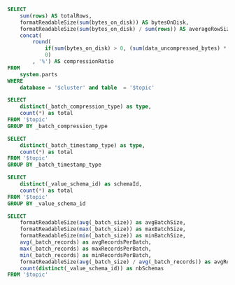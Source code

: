 ```sql table_info
SELECT
    sum(rows) AS totalRows,
    formatReadableSize(sum(bytes_on_disk)) AS bytesOnDisk,
    formatReadableSize(sum(bytes_on_disk) / sum(rows)) AS averageRowSize,
    concat(
        round(
            if(sum(bytes_on_disk) > 0, (sum(data_uncompressed_bytes) * 100 / sum(bytes_on_disk)) - 100, 0), 
            0)
        , '%') AS compressionRatio
FROM
    system.parts
WHERE
    database = '$cluster' and table  = '$topic'
```

```sql compression_type
SELECT
    distinct(_batch_compression_type) as type,
    count(*) as total
FROM '$topic'
GROUP BY _batch_compression_type
```

```sql timestamp_type
SELECT
    distinct(_batch_timestamp_type) as type,
    count(*) as total
FROM '$topic'
GROUP BY _batch_timestamp_type
```

```sql by_schema
SELECT
    distinct(_value_schema_id) as schemaId,
    count(*) as total
FROM '$topic'
GROUP BY _value_schema_id
```

```sql batch 
SELECT
    formatReadableSize(avg(_batch_size)) as avgBatchSize,
    formatReadableSize(max(_batch_size)) as maxBatchSize,
    formatReadableSize(min(_batch_size)) as minBatchSize,
    avg(_batch_records) as avgRecordsPerBatch,
    max(_batch_records) as maxRecordsPerBatch,
    min(_batch_records) as minRecordsPerBatch,
    formatReadableSize(avg(_batch_size) / avg(_batch_records)) as avgRecordSize,
    count(distinct(_value_schema_id)) as nbSchemas
FROM '$topic'
```

<Flex>
    <Statistic
            data={table_info}
            title='Total Rows'
            value=totalRows/>
    <Statistic
        data={batch}
        title='Average record size'
        value=avgRecordSize/>
    <Statistic
            data={table_info}
            title='Bytes On Disk'
            value=bytesOnDisk/>
</Flex>
<Flex>
    <Statistic
            data={table_info}
            title='Average Row size'
            value=averageRowSize/>
    <Statistic
            data={table_info}
            title='Compression Ratio'
            value=compressionRatio/>
</Flex>


<Flex>
    <Statistic
            data={batch}
            title='Avg batch size'
            value=avgBatchSize/>
    <Statistic
            data={batch}
            title='Max batch size'
            value=maxBatchSize/>
    <Statistic
            data={batch}
            title='Min batch size'
            value=minBatchSize/>
</Flex>

<Flex>
    <Statistic
            data={batch}
            title='Avg records per batch'
            value=avgRecordsPerBatch/>
    <Statistic
            data={batch}
            title='Max records per batch'
            value=maxRecordsPerBatch/>
    <Statistic
            data={batch}
            title='Min records per batch'
            value=minRecordsPerBatch/>
</Flex>


<Statistic
        data={batch}
        title='Nb schemas'
        value=nbSchemas
    />

<Flex>
    <DataTable value={compression_type}></DataTable>
    <DataTable value={timestamp_type}></DataTable>
    <DataTable value={by_schema}></DataTable>
</Flex>
